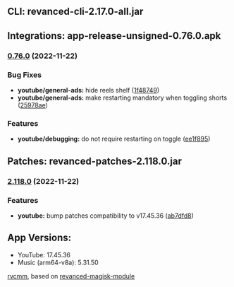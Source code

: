## CLI: revanced-cli-2.17.0-all.jar  
## Integrations: app-release-unsigned-0.76.0.apk  
### [0.76.0](https://github.com/revanced/revanced-integrations/compare/v0.75.0...v0.76.0) (2022-11-22)
### Bug Fixes
* **youtube/general-ads:** hide reels shelf ([1f48749](https://github.com/revanced/revanced-integrations/commit/1f48749958675926dd71b08e079497daed2b332b))
* **youtube/general-ads:** make restarting mandatory when toggling shorts ([25978ae](https://github.com/revanced/revanced-integrations/commit/25978ae4a4982782bc18830a1c160b2ac1dfb7e8))
### Features
* **youtube/debugging:** do not require restarting on toggle ([ee1f895](https://github.com/revanced/revanced-integrations/commit/ee1f895e877e515898118ff440066645de0a6a76))

  
## Patches: revanced-patches-2.118.0.jar  
### [2.118.0](https://github.com/revanced/revanced-patches/compare/v2.117.1...v2.118.0) (2022-11-22)
### Features
* **youtube:** bump patches compatibility to v17.45.36 ([ab7dfd8](https://github.com/revanced/revanced-patches/commit/ab7dfd8ee1d902095811ed91b80aa0ed362ee9c5))

  
## App Versions:  
* YouTube: 17.45.36  
* Music (arm64-v8a): 5.31.50  

 [rvcmm](https://github.com/thrwKappu/rvcmm/), based on [revanced-magisk-module](https://github.com/j-hc/revanced-magisk-module)  
